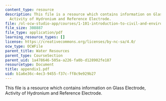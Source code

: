 ```yaml
---
content_type: resource
description: This file is a resource which contains information on Glass Electrode,
  Activity of Hydronium and Reference Electrode.
file: /ol-ocw-studio-app/courses/1-101-introduction-to-civil-and-environmental-engineering-design-i-fall-2006/b1a6e36c4ec39455f37cff8c9e929b27_appendix1.pdf
file_size: 308887
file_type: application/pdf
learning_resource_types: []
license: https://creativecommons.org/licenses/by-nc-sa/4.0/
ocw_type: OCWFile
parent_title: Water Resources
parent_type: CourseSection
parent_uid: 1a478646-505a-a226-fa0b-d128902fe187
resourcetype: Document
title: appendix1.pdf
uid: b1a6e36c-4ec3-9455-f37c-ff8c9e929b27
---
```

This file is a resource which contains information on Glass Electrode, Activity of Hydronium and Reference Electrode.